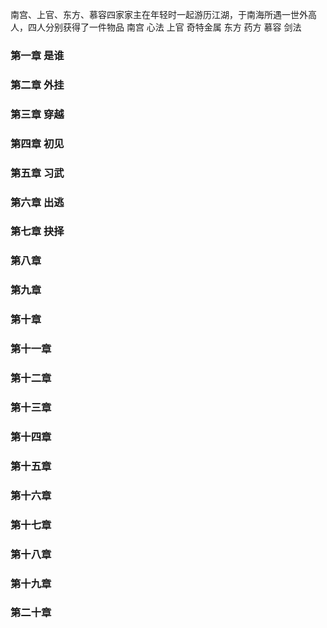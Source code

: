 南宫、上官、东方、慕容四家家主在年轻时一起游历江湖，于南海所遇一世外高人，四人分别获得了一件物品
南宫 心法
上官 奇特金属
东方 药方
慕容 剑法

### 第一章  是谁
### 第二章  外挂
### 第三章  穿越
### 第四章  初见
### 第五章  习武
### 第六章  出逃
### 第七章  抉择
### 第八章
### 第九章
### 第十章
### 第十一章
### 第十二章
### 第十三章
### 第十四章
### 第十五章
### 第十六章
### 第十七章
### 第十八章
### 第十九章
### 第二十章